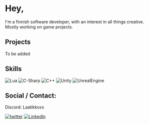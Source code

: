 # Hey,
I'm a finnish software developer, with an interest in all things creative. Mostly working on game projects.

## Projects

To be added

## Skills

![Lua]
![C-Sharp]
![C++]
![Unity]
![UnrealEngine]

## Social / Contact:
Discord: Laatikkoxx

[![twitter][twitter-shield]][twitter-url]
[![LinkedIn][linkedin-shield]][linkedin-url]







<!-- MARKDOWN LINKS & IMAGES -->

<!-- LinkedIn -->
[linkedin-shield]: https://img.shields.io/badge/-LinkedIn-black.svg?style=for-the-badge&logo=linkedin&colorB=555
[linkedin-url]: https://linkedin.com/in/teemuviitala

<!-- Twitter/X -->
[twitter-shield]: https://img.shields.io/badge/Twitter-1DA1F2?style=for-the-badge&logo=twitter&logoColor=white
[twitter-url]: https://twitter.com/Laatikkoxx

<!-- Skill logos -->

[Lua]: https://img.shields.io/badge/Lua-2C2D72?style=for-the-badge&logo=lua&logoColor=white
[Unity]: https://img.shields.io/badge/Unity-100000?style=for-the-badge&logo=unity&logoColor=white
[C++]: https://img.shields.io/badge/c++-%2300599C.svg?style=for-the-badge&logo=c%2B%2B&logoColor=white
[C-Sharp]: https://img.shields.io/badge/C%23-239120?style=for-the-badge&logo=c-sharp&logoColor=white
[UnrealEngine]: https://img.shields.io/badge/unrealengine-%23313131.svg?style=for-the-badge&logo=unrealengine&logoColor=white

<!-- Stats TBA -->
[TopLanguagePanel]: https://github-readme-stats.vercel.app/api/top-langs/?username=Laatikkoxx&theme=dark

